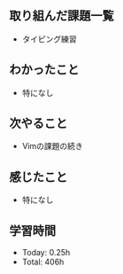 ## 取り組んだ課題一覧
- タイピング練習
## わかったこと
- 特になし
## 次やること
- Vimの課題の続き
## 感じたこと
- 特になし
## 学習時間
- Today: 0.25h
- Total: 406h
